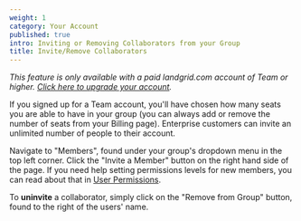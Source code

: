 ```yaml
---
weight: 1
category: Your Account
published: true
intro: Inviting or Removing Collaborators from your Group
title: Invite/Remove Collaborators
---
```

_This feature is only available with a paid landgrid.com account of Team or higher. [Click here to upgrade your account](https://landgrid.com/plans)._

If you signed up for a Team account, you'll have chosen how many seats you are able to have in your group (you can always add or remove the number of seats from your Billing page). Enterprise customers can invite an unlimited number of people to their account.

Navigate to "Members", found under your group's dropdown menu in the top left corner. Click the "Invite a Member" button on the right hand side of the page. If you need help setting permissions levels for new members, you can read about that in [User Permissions](https://support.landgrid.com/articles/user-permissions/).




To **uninvite** a collaborator, simply click on the "Remove from Group" button, found to the right of the users' name.
